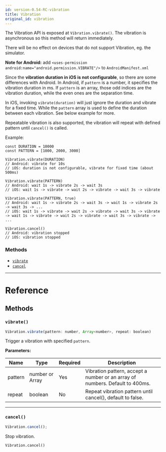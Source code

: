 ```yaml
---
id: version-0.54-RC-vibration
title: Vibration
original_id: vibration
---
```


The Vibration API is exposed at `Vibration.vibrate()`. The vibration is asynchronous so this method will return immediately.

There will be no effect on devices that do not support Vibration, eg. the simulator.

**Note for Android:** add `<uses-permission android:name="android.permission.VIBRATE"/>` to `AndroidManifest.xml`

Since the **vibration duration in iOS is not configurable**, so there are some differences with Android. In Android, if `pattern` is a number, it specifies the vibration duration in ms. If `pattern` is an array, those odd indices are the vibration duration, while the even ones are the separation time.

In iOS, invoking `vibrate(duration)` will just ignore the duration and vibrate for a fixed time. While the `pattern` array is used to define the duration between each vibration. See below example for more.

Repeatable vibration is also supported, the vibration will repeat with defined pattern until `cancel()` is called.

Example:

```
const DURATION = 10000
const PATTERN = [1000, 2000, 3000]

Vibration.vibrate(DURATION)
// Android: vibrate for 10s
// iOS: duration is not configurable, vibrate for fixed time (about 500ms)

Vibration.vibrate(PATTERN)
// Android: wait 1s -> vibrate 2s -> wait 3s
// iOS: wait 1s -> vibrate -> wait 2s -> vibrate -> wait 3s -> vibrate

Vibration.vibrate(PATTERN, true)
// Android: wait 1s -> vibrate 2s -> wait 3s -> wait 1s -> vibrate 2s -> wait 3s -> ...
// iOS: wait 1s -> vibrate -> wait 2s -> vibrate -> wait 3s -> vibrate -> wait 1s -> vibrate -> wait 2s -> vibrate -> wait 3s -> vibrate -> ...

Vibration.cancel()
// Android: vibration stopped
// iOS: vibration stopped
```

### Methods

* [`vibrate`](vibration.md#vibrate)
* [`cancel`](vibration.md#cancel)

---

# Reference

## Methods

### `vibrate()`

```javascript
Vibration.vibrate(pattern: number, Array<number>, repeat: boolean)
```

Trigger a vibration with specified `pattern`.

**Parameters:**

| Name    | Type                    | Required | Description                                                                  |
| ------- | ----------------------- | -------- | ---------------------------------------------------------------------------- |
| pattern | number or Array<number> | Yes      | Vibration pattern, accept a number or an array of numbers. Default to 400ms. |
| repeat  | boolean                 | No       | Repeat vibration pattern until cancel(), default to false.                   |

---

### `cancel()`

```javascript
Vibration.cancel();
```

Stop vibration.

```
Vibration.cancel()
```
